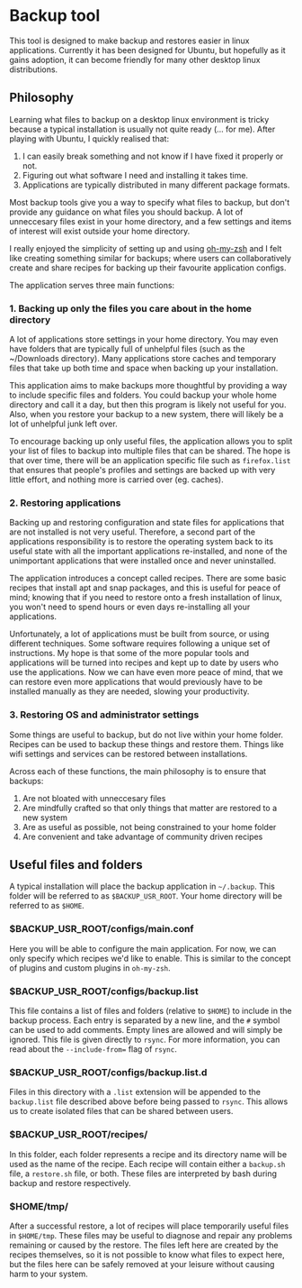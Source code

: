 # Backup tool
This tool is designed to make backup and restores easier in linux applications. 
Currently it has been designed for Ubuntu, but hopefully as it gains adoption, it
can become friendly for many other desktop linux distributions.

## Philosophy
Learning what files to backup on a desktop linux environment is tricky because a 
typical installation is usually not quite ready (... for me). After playing with 
Ubuntu, I quickly realised that:

1. I can easily break something and not know if I have fixed it properly or not.
2. Figuring out what software I need and installing it takes time.
3. Applications are typically distributed in many different package formats.

Most backup tools give you a way to specify what files to backup, but don't provide 
any guidance on what files you should backup. A lot of unneccesary files exist in 
your home directory, and a few settings and items of interest will exist outside 
your home directory.

I really enjoyed the simplicity of setting up and using 
[oh-my-zsh](https://ohmyz.sh/) and I felt like creating something similar for 
backups; where users can collaboratively create and share recipes for backing up 
their favourite application configs.

The application serves three main functions:

### 1. Backing up only the files you care about in the home directory
A lot of applications store settings in your home directory. You may even have 
folders that are typically full of unhelpful files (such as the ~/Downloads 
directory). Many applications store caches and temporary files that take up 
both time and space when backing up your installation.

This application aims to make backups more thoughtful by providing a way to
include specific files and folders. You could backup your whole home directory 
and call it a day, but then this program is likely not useful for you. Also, 
when you restore your backup to a new system, there will likely be a lot of 
unhelpful junk left over.

To encourage backing up only useful files, the application allows you to 
split your list of files to backup into multiple files that can be shared. 
The hope is that over time, there will be an application specific file such as 
`firefox.list` that ensures that people's profiles and settings are backed up 
with very little effort, and nothing more is carried over (eg. caches).

### 2. Restoring applications
Backing up and restoring configuration and state files for applications that 
are not installed is not very useful. Therefore, a second part of the 
applications responsibility is to restore the operating system back to its 
useful state with all the important applications re-installed, and none of 
the unimportant applications that were installed once and never uninstalled.

The application introduces a concept called recipes. There are some basic 
recipes that install apt and snap packages, and this is useful for peace of 
mind; knowing that if you need to restore onto a fresh installation of linux, 
you won't need to spend hours or even days re-installing all your 
applications.

Unfortunately, a lot of applications must be built from source, or using 
different techniques. Some software requires following a unique set of 
instructions. My hope is that some of the more popular tools and 
applications will be turned into recipes and kept up to date by users who 
use the applications. Now we can have even more peace of mind, that we can 
restore even more applications that would previously have to be installed 
manually as they are needed, slowing your productivity.

### 3. Restoring OS and administrator settings
Some things are useful to backup, but do not live within your home folder. 
Recipes can be used to backup these things and restore them. Things like 
wifi settings and services can be restored between installations.

Across each of these functions, the main philosophy is to ensure that 
backups: 
1. Are not bloated with unneccesary files
2. Are mindfully crafted so that only things that matter are restored to a 
new system
3. Are as useful as possible, not being constrained to your home folder
4. Are convenient and take advantage of community driven recipes

## Useful files and folders
A typical installation will place the backup application in `~/.backup`. 
This folder will be referred to as `$BACKUP_USR_ROOT`. Your home directory 
will be referred to as `$HOME`.

### $BACKUP_USR_ROOT/configs/main.conf
Here you will be able to configure the main application. For now, we can 
only specify which recipes we'd like to enable. This is similar to the 
concept of plugins and custom plugins in `oh-my-zsh`.

### $BACKUP_USR_ROOT/configs/backup.list
This file contains a list of files and folders (relative to `$HOME`) to 
include in the backup process. Each entry is separated by a new line, and
the `#` symbol can be used to add comments. Empty lines are allowed and 
will simply be ignored. This file is given directly to `rsync`. For more 
information, you can read about the `--include-from=` flag of `rsync`.

### $BACKUP_USR_ROOT/configs/backup.list.d
Files in this directory with a `.list` extension will be appended to the 
`backup.list` file described above before being passed to `rsync`. This
allows us to create isolated files that can be shared between users.

### $BACKUP_USR_ROOT/recipes/
In this folder, each folder represents a recipe and its directory name 
will be used as the name of the recipe. Each recipe will contain either 
a `backup.sh` file, a `restore.sh` file, or both. These files are 
interpreted by bash during backup and restore respectively.

### $HOME/tmp/
After a successful restore, a lot of recipes will place temporarily useful 
files in `$HOME/tmp`. These files may be useful to diagnose and repair any 
problems remaining or caused by the restore. The files left here are created 
by the recipes themselves, so it is not possible to know what files to 
expect here, but the files here can be safely removed at your leisure 
without causing harm to your system.
